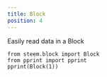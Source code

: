 ```yaml
---
title: Block
position: 4
---
```


Easily read data in a Block

``` sourceCode
from steem.block import Block
from pprint import pprint
pprint(Block(1))
```